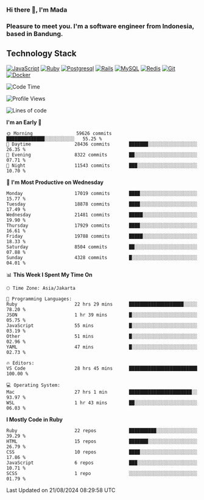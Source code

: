 ### Hi there 👋, I'm Mada
### Pleasure to meet you. I'm a software engineer from Indonesia, based in Bandung.

## Technology Stack

[![JavaScript](https://img.shields.io/badge/-JavaScript-%23F7DF1C?style=flat-square&logo=javascript&logoColor=000000&labelColor=%23F7DF1C&color=%23FFCE5A)](https://www.javascript.com/)
[![Ruby](https://img.shields.io/badge/Ruby-CC342D?style=flat-square&logo=ruby&logoColor=white)](https://www.ruby-lang.org/en/)
[![Postgresql](https://img.shields.io/badge/PostgreSQL-316192?style=flat-square&logo=postgresql&logoColor=ffffff)](https://www.postgresql.org/)
[![Rails](https://img.shields.io/badge/Ruby_on_Rails-CC0000?style=flat-square&logo=ruby-on-rails&logoColor=white)](https://rubyonrails.org/)
[![MySQL](https://img.shields.io/badge/-MySQL-4479A1?style=flat-square&logo=MySQL&logoColor=ffffff)](https://www.mysql.com/)
[![Redis](https://img.shields.io/badge/-Redis-DC382D?style=flat-square&logo=Redis&logoColor=ffffff)](https://redis.io/)
[![Git](https://img.shields.io/badge/-Git-%23F05032?style=flat-square&logo=git&logoColor=%23ffffff)](https://git-scm.com/)
[![Docker](https://img.shields.io/badge/-Docker-2496ED?style=flat-square&logo=docker&logoColor=ffffff)](https://www.docker.com/)
<!--
**madaarya/madaarya** is a ✨ _special_ ✨ repository because its `README.md` (this file) appears on your GitHub profile.

Here are some ideas to get you started:

- 🔭 I’m currently working on ...
- 🌱 I’m currently learning ...
- 👯 I’m looking to collaborate on ...
- 🤔 I’m looking for help with ...
- 💬 Ask me about ...
- 📫 How to reach me: ...
- 😄 Pronouns: ...
- ⚡ Fun fact: ...
-->
<!--START_SECTION:waka-->
![Code Time](http://img.shields.io/badge/Code%20Time-6%2C370%20hrs%2043%20mins-blue)

![Profile Views](http://img.shields.io/badge/Profile%20Views-0-blue)

![Lines of code](https://img.shields.io/badge/From%20Hello%20World%20I%27ve%20Written-45.9%20million%20lines%20of%20code-blue)

**I'm an Early 🐤** 

```text
🌞 Morning                59626 commits       ██████████████░░░░░░░░░░░   55.25 % 
🌆 Daytime                28436 commits       ███████░░░░░░░░░░░░░░░░░░   26.35 % 
🌃 Evening                8322 commits        ██░░░░░░░░░░░░░░░░░░░░░░░   07.71 % 
🌙 Night                  11543 commits       ███░░░░░░░░░░░░░░░░░░░░░░   10.70 % 
```
📅 **I'm Most Productive on Wednesday** 

```text
Monday                   17019 commits       ████░░░░░░░░░░░░░░░░░░░░░   15.77 % 
Tuesday                  18878 commits       ████░░░░░░░░░░░░░░░░░░░░░   17.49 % 
Wednesday                21481 commits       █████░░░░░░░░░░░░░░░░░░░░   19.90 % 
Thursday                 17929 commits       ████░░░░░░░░░░░░░░░░░░░░░   16.61 % 
Friday                   19788 commits       █████░░░░░░░░░░░░░░░░░░░░   18.33 % 
Saturday                 8504 commits        ██░░░░░░░░░░░░░░░░░░░░░░░   07.88 % 
Sunday                   4328 commits        █░░░░░░░░░░░░░░░░░░░░░░░░   04.01 % 
```


📊 **This Week I Spent My Time On** 

```text
🕑︎ Time Zone: Asia/Jakarta

💬 Programming Languages: 
Ruby                     22 hrs 29 mins      ████████████████████░░░░░   78.20 % 
JSON                     1 hr 39 mins        █░░░░░░░░░░░░░░░░░░░░░░░░   05.75 % 
JavaScript               55 mins             █░░░░░░░░░░░░░░░░░░░░░░░░   03.19 % 
Other                    51 mins             █░░░░░░░░░░░░░░░░░░░░░░░░   02.96 % 
YAML                     47 mins             █░░░░░░░░░░░░░░░░░░░░░░░░   02.73 % 

🔥 Editors: 
VS Code                  28 hrs 45 mins      █████████████████████████   100.00 % 

💻 Operating System: 
Mac                      27 hrs 1 min        ███████████████████████░░   93.97 % 
WSL                      1 hr 43 mins        ██░░░░░░░░░░░░░░░░░░░░░░░   06.03 % 
```

**I Mostly Code in Ruby** 

```text
Ruby                     22 repos            ██████████░░░░░░░░░░░░░░░   39.29 % 
HTML                     15 repos            ███████░░░░░░░░░░░░░░░░░░   26.79 % 
CSS                      10 repos            ████░░░░░░░░░░░░░░░░░░░░░   17.86 % 
JavaScript               6 repos             ███░░░░░░░░░░░░░░░░░░░░░░   10.71 % 
SCSS                     1 repo              ░░░░░░░░░░░░░░░░░░░░░░░░░   01.79 % 
```




 Last Updated on 21/08/2024 08:29:58 UTC
<!--END_SECTION:waka-->
